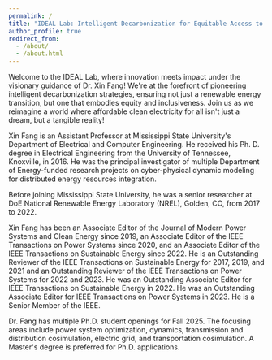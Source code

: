 ```yaml
---
permalink: /
title: "IDEAL Lab: Intelligent Decarbonization for Equitable Access to Energy Laboratory"
author_profile: true
redirect_from: 
  - /about/
  - /about.html
---
```


Welcome to the IDEAL Lab, where innovation meets impact under the visionary guidance of Dr. Xin Fang! We're at the forefront of pioneering intelligent decarbonization strategies, ensuring not just a renewable energy transition, but one that embodies equity and inclusiveness. Join us as we reimagine a world where affordable clean electricity for all isn't just a dream, but a tangible reality!

Xin Fang is an Assistant Professor at Mississippi State University's Department of Electrical and Computer Engineering. He received his Ph. D. degree in Electrical Engineering from the University of Tennessee, Knoxville, in 2016. He was the principal investigator of multiple Department of Energy-funded research projects on cyber-physical dynamic modeling for distributed energy resources integration.

Before joining Mississippi State University, he was a senior researcher at DoE National Renewable Energy Laboratory (NREL), Golden, CO, from 2017 to 2022.

Xin Fang has been an Associate Editor of the Journal of Modern Power Systems and Clean Energy since 2019, an Associate Editor of the IEEE Transactions on Power Systems since 2020, and an Associate Editor of the IEEE Transactions on Sustainable Energy since 2022. He is an Outstanding Reviewer of the IEEE Transactions on Sustainable Energy for 2017, 2019, and 2021 and an Outstanding Reviewer of the IEEE Transactions on Power Systems for 2022 and 2023. He was an Outstanding Associate Editor for IEEE Transactions on Sustainable Energy in 2022. He was an Outstanding Associate Editor for IEEE Transactions on Power Systems in 2023. He is a Senior Member of the IEEE.

Dr. Fang has multiple Ph.D. student openings for Fall 2025. The focusing areas include power system optimization, dynamics, transmission and distribution cosimulation, electric grid, and transportation cosimulation. A Master's degree is preferred for Ph.D. applications.

